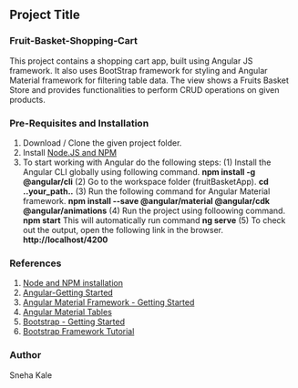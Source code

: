 ## Project Title
### Fruit-Basket-Shopping-Cart
This project contains a shopping cart app, built using Angular JS framework. It also uses BootStrap framework for styling and Angular Material framework for filtering table data. The view shows a Fruits Basket Store and provides functionalities to perform CRUD operations on given products.

### Pre-Requisites and Installation
1. Download / Clone the given project folder.
2. Install [Node.JS and NPM](https://docs.npmjs.com/downloading-and-installing-node-js-and-npm)
3. To start working with Angular do the following steps:
    (1) Install the Angular CLI globally using following command.
    **npm install -g @angular/cli**
    (2) Go to the workspace folder (fruitBasketApp).
    **cd ..your_path..**
    (3) Run the following command for Angular Material framework.
    **npm install --save @angular/material @angular/cdk @angular/animations**
    (4) Run the project using folloowing command.
    **npm start**
    This will automatically run command **ng serve**
    (5) To check out the output, open the following link in the browser.
    **http://localhost/4200**

### References 
1. [Node and NPM installation](https://docs.npmjs.com/downloading-and-installing-node-js-and-npm)
2. [Angular-Getting Started](https://angular.io/guide/quickstart)
3. [Angular Material Framework - Getting Started](https://material.angular.io/guide/getting-started)
4. [Angular Material Tables](https://material.angular.io/components/table/overview)
5. [Bootstrap - Getting Started](https://getbootstrap.com/)
6. [Bootstrap Framework Tutorial](https://www.w3schools.com/bootstrap/bootstrap_get_started.asp)

### Author
Sneha Kale